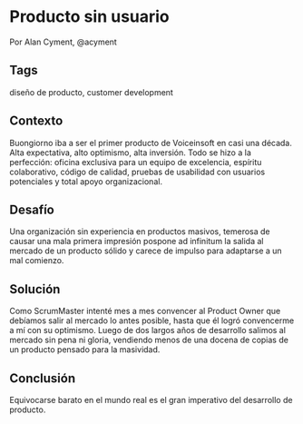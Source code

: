 Producto sin usuario
====
Por Alan Cyment, @acyment

Tags
----
diseño de producto, customer development

Contexto
------
Buongiorno iba a ser el primer producto de Voiceinsoft en casi una década. Alta expectativa, alto optimismo, alta inversión. Todo se hizo a la perfección: oficina exclusiva para un equipo de excelencia, espíritu colaborativo, código de calidad, pruebas de usabilidad con usuarios potenciales y total apoyo organizacional.

Desafío
---
Una organización sin experiencia en productos masivos, temerosa de causar una mala primera impresión pospone ad infinitum la salida al mercado de un producto sólido y carece de impulso para adaptarse a un mal comienzo.

Solución
---
Como ScrumMaster intenté mes a mes convencer al Product Owner que debíamos salir al mercado lo antes posible, hasta que él logró convencerme a mí con su optimismo. Luego de dos largos años de desarrollo salimos al mercado sin pena ni gloria, vendiendo menos de una docena de copias de un producto pensado para la masividad.

Conclusión
-----
Equivocarse barato en el mundo real es el gran imperativo del desarrollo de producto.
